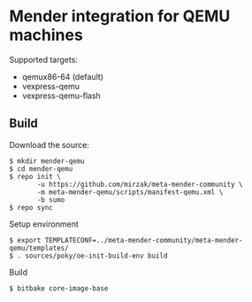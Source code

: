 # Mender integration for QEMU machines

Supported targets:

- qemux86-64 (default)
- vexpress-qemu
- vexpress-qemu-flash

## Build

Download the source:

    $ mkdir mender-qemu
    $ cd mender-qemu
    $ repo init \
           -u https://github.com/mirzak/meta-mender-community \
           -m meta-mender-qemu/scripts/manifest-qemu.xml \
           -b sumo
    $ repo sync

Setup environment

    $ export TEMPLATECONF=../meta-mender-community/meta-mender-qemu/templates/
    $ . sources/poky/oe-init-build-env build

Build

    $ bitbake core-image-base
